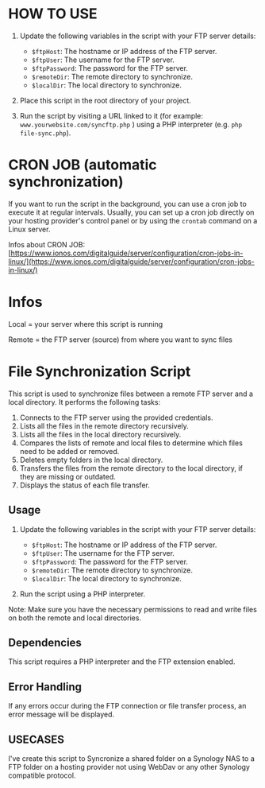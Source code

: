 
# HOW TO USE

1. Update the following variables in the script with your FTP server details:
    - `$ftpHost`: The hostname or IP address of the FTP server.
    - `$ftpUser`: The username for the FTP server.
    - `$ftpPassword`: The password for the FTP server.
    - `$remoteDir`: The remote directory to synchronize.
    - `$localDir`: The local directory to synchronize.

2. Place this script in the root directory of your project.

3. Run the script by visiting a URL linked to it (for example: `www.yourwebsite.com/syncftp.php` ) using a PHP interpreter (e.g. `php file-sync.php`).

# CRON JOB (automatic synchronization)

If you want to run the script in the background, you can use a cron job to execute it at regular intervals. Usually, you can set up a cron job directly on your hosting provider's control panel or by using the `crontab` command on a Linux server.

Infos about CRON JOB: [https://www.ionos.com/digitalguide/server/configuration/cron-jobs-in-linux/](https://www.ionos.com/digitalguide/server/configuration/cron-jobs-in-linux/)

# Infos

Local = your server where this script is running

Remote = the FTP server (source) from where you want to sync files

# File Synchronization Script

This script is used to synchronize files between a remote FTP server and a local directory. It performs the following tasks:

1. Connects to the FTP server using the provided credentials.
2. Lists all the files in the remote directory recursively.
3. Lists all the files in the local directory recursively.
4. Compares the lists of remote and local files to determine which files need to be added or removed.
5. Deletes empty folders in the local directory.
6. Transfers the files from the remote directory to the local directory, if they are missing or outdated.
7. Displays the status of each file transfer.

## Usage

1. Update the following variables in the script with your FTP server details:
    - `$ftpHost`: The hostname or IP address of the FTP server.
    - `$ftpUser`: The username for the FTP server.
    - `$ftpPassword`: The password for the FTP server.
    - `$remoteDir`: The remote directory to synchronize.
    - `$localDir`: The local directory to synchronize.

2. Run the script using a PHP interpreter.

Note: Make sure you have the necessary permissions to read and write files on both the remote and local directories.

## Dependencies

This script requires a PHP interpreter and the FTP extension enabled.

## Error Handling

If any errors occur during the FTP connection or file transfer process, an error message will be displayed.

## USECASES
I've create this script to Syncronize a shared folder on a Synology NAS to a FTP folder on a hosting provider not using WebDav or any other Synology compatible protocol.